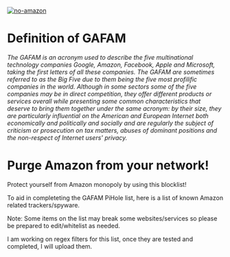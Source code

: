 [![no-amazon](https://raw.githubusercontent.com/nickspaargaren/no-amazon/master/GAFAMSPLATTEXTgit.png)](https://github.com/nickspaargaren/no-amazon)
# Definition of GAFAM

*The GAFAM is an acronym used to describe the five multinational technology companies Google, Amazon, Facebook, Apple and Microsoft, taking the first letters of all these companies. The GAFAM are sometimes referred to as the Big Five due to them being the five most profilific companies in the world. Although in some sectors some of the five companies may be in direct competition, they offer different products or services overall while presenting some common characteristics that deserve to bring them together under the same acronym: by their size, they are particularly influential on the American and European Internet both economically and politically and socially and are regularly the subject of criticism or prosecution on tax matters, abuses of dominant positions and the non-respect of Internet users' privacy.*



# Purge Amazon from your network!



Protect yourself from Amazon monopoly by using this blocklist!


To aid in completeting the GAFAM PiHole list, here is a list of known Amazon related trackers/spyware.

Note: Some items on the list may break some websites/services so please be prepared to edit/whitelist as needed.

I am working on regex filters for this list, once they are tested and completed, I will upload them.
